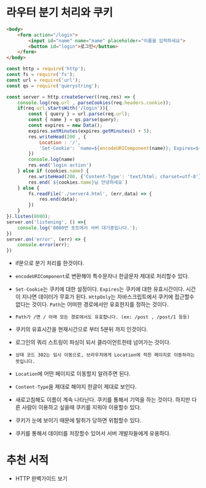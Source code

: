 # 라우터 분기 처리와 쿠키

```html
<body>
    <form action="/login">
        <input id="name" name="name" placeholder="이름을 입력하세요">
        <button id="login">로그인</button>
    </form>
</body>
```

```js
const http = require('http');
const fs = require('fs');
const url = require('url');
const qs = require('querystring');

const server = http.createServer((req,res) => {
    console.log(req.url , parseCookies(req.headers.cookie));
    if(req.url.startsWith('/login')){
        const { query } = url.parse(req.url);
        const { name } = qs.parse(query);
        const expires = new Data();
        expires.setMinutes(expires.getMinutes() + 5);
        res.writeHead(200 , {
            Location : '/',
            'Set-Cookie': `name=${encodeURIComponent(name)}; Expires=${expires.toGMTString()}; HttpOnly; Path=/`
        })
        console.log(name)
        res.end('login action')
    } else if (cookies.name) {
        res.writeHead(200, {'Content-Type': 'text/html; charset=utf-8'});
        res.end(`${cookies.name}님 안녕하세요`)
    } else {
        fs.readFile('./server4.html', (err,data) => {
            res.end(data);
        })
    }
}).listen(8080);
server.on('listening', () =>{
    console.log('8080번 포트에서 서버 대기중입니다.');
})
server.on('error', (err) => {
    console.error(err);
})
```

- if문으로 분기 처리를 한것이다.

- `encodeURIComponent`로 변환해야 특수문자나 한글문자 제대로 처리할수 있다. 

- `Set-Cookie`는 쿠키에 대한 설정이다. `Expires`는 쿠키에 대한 유효시간이다. 시간이 지나면 데이터가 무효가 된다. `HttpOnly`는 자바스크립트에서 쿠키에 접근할수 없다는 것이다. `Path`는 어떠한 경로에서만 유효한지를 정하는 것이다.

- `Path가 /면 / 아래 모든 경로에서도 유효합니다. (ex: /post , /post/1 등등)`

- 쿠키의 유효시간을 현재시간으로 부터 5분뒤 까지 인것이다. 

- 로그인의 쿼리 스트링이 파싱이 되서 클라이언트한테 넘어가는 것이다.

- `상태 코드 302는 임시 이동으로, 브라우저에게 Location에 적힌 페이지로 이동하라는 뜻입니다.`

- `Location`에 어떤 페이지로 이동할지 알려주면 된다.

- `Content-Type`을 제대로 해야지 한글이 제대로 보인다.

- 새로고침해도 이름이 계속 나타난다. 쿠키를 통해서 기억을 하는 것이다. 하지만 다른 사람이 이용하고 싶을때 쿠키를 지워야 이용할수 있다.

- 쿠키가 눈에 보이기 때문에 탈취가 당하면 위험할수 있다.

- 쿠키를 통해서 데이터를 저장할수 있어서 서버 개발자들에게 유용하다.























# 추천 서적

- HTTP 완벽가이드 보기